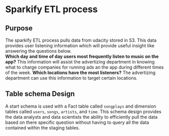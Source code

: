 # Sparkify ETL process
## Purpose
The sparkify ETL process pulls data from udacity stored in S3. This data provides user listening information which will provide useful insight like answering the questions below.  
**Which day and time of day users most frequently listen to music on the app?** This information will assist the advertizing department in knowing what to charge companies for running ads an the app during different times of the week.
**Which locations have the most listeners?** The advertizing department can use this information to target certain locations.

## Table schema Design
A start schema is used with a Fact table called `songplays` and dimension tables called `users`, `songs`, `artists`, and `time`. This schema design provides the data analysts and data scientists the ability to efficiently pull the data based on there specific question without having to query all the data contained within the staging tables.